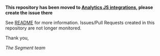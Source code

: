 
**This repository has been moved to [Analytics JS integrations](https://github.com/segmentio/analytics.js-integrations), please create the issue there**

See [README](README.md) for more information. Issues/Pull Requests created in this repository are not longer monitored.

Thank you,

_The Segment team_
